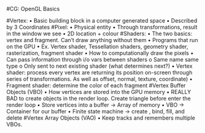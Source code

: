 #CG: OpenGL Basics

#Vertex: 
•	Basic building block in a computer generated space
•	Described by 3 Coordinates
#Pixel:
•	Physical entity
•	Through transformations, result in the window we see
•	2D location + colour
#Shaders:
•	The two basics: vertex and fragment. Can’t draw anything without them
•	Programs that run on the GPU
•	Ex. Vertex shader, Tessellation shaders, geometry shader, rasterization, fragment shader
•	How to computationally draw the pixels
•	Can pass information through i/o vars between shaders
o	Same name same type
o	Only sent to next existing shader (what determines next?) 
•	Vertex shader: process every vertex are returning its position on-screen through series of transformations. As well as offset, normal, texture, coordinate) 
•	Fragment shader: determine the color of each fragment
#Vertex Buffer Objects (VBO)
•	How vertices are stored into the GPU memory 
•	REALLY BAD to create objects in the render loop. Create triangle before enter the render loop
•	Store vertices into a buffer -> Array of memory
•	VBO -> Container for our buffer
•	Finite state machine -> create , bind, fill, and delete
#Vertex Array Objects (VAO)
•	Keep tracks and remembers multiple VBOs.

